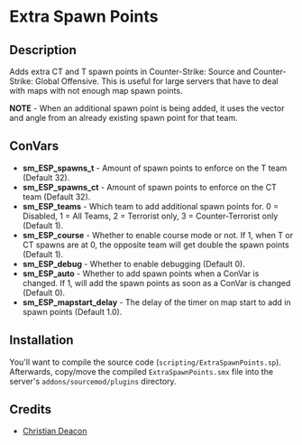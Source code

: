 # Extra Spawn Points
## Description
Adds extra CT and T spawn points in Counter-Strike: Source and Counter-Strike: Global Offensive. This is useful for large servers that have to deal with maps with not enough map spawn points.

**NOTE** - When an additional spawn point is being added, it uses the vector and angle from an already existing spawn point for that team.

## ConVars
* **sm_ESP_spawns_t** - Amount of spawn points to enforce on the T team (Default 32).
* **sm_ESP_spawns_ct** - Amount of spawn points to enforce on the CT team (Default 32).
* **sm_ESP_teams** - Which team to add additional spawn points for. 0 = Disabled, 1 = All Teams, 2 = Terrorist only, 3 = Counter-Terrorist only (Default 1).
* **sm_ESP_course** - Whether to enable course mode or not. If 1, when T or CT spawns are at 0, the opposite team will get double the spawn points (Default 1).
* **sm_ESP_debug** - Whether to enable debugging (Default 0).
* **sm_ESP_auto** - Whether to add spawn points when a ConVar is changed. If 1, will add the spawn points as soon as a ConVar is changed (Default 0).
* **sm_ESP_mapstart_delay** - The delay of the timer on map start to add in spawn points (Default 1.0).

## Installation
You'll want to compile the source code (`scripting/ExtraSpawnPoints.sp`). Afterwards, copy/move the compiled `ExtraSpawnPoints.smx` file into the server's `addons/sourcemod/plugins` directory.

## Credits
* [Christian Deacon](https://github.com/gamemann)